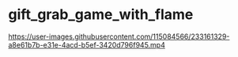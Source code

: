 # gift_grab_game_with_flame

https://user-images.githubusercontent.com/115084566/233161329-a8e61b7b-e31e-4acd-b5ef-3420d796f945.mp4

